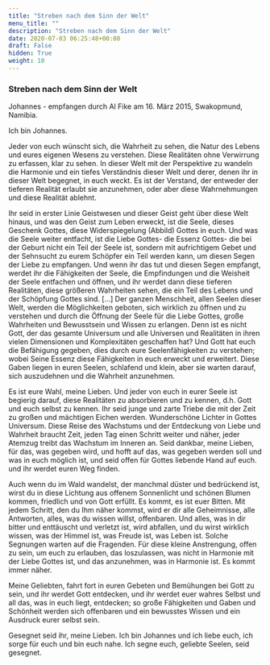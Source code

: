 ```yaml
---
title: "Streben nach dem Sinn der Welt"
menu_title: ""
description: "Streben nach dem Sinn der Welt"
date: 2020-07-03 06:25:48+00:00
draft: False
hidden: True
weight: 10
---
```

### Streben nach dem Sinn der Welt

Johannes - empfangen durch Al Fike am 16. März 2015, Swakopmund, Namibia.

Ich bin Johannes.

Jeder von euch wünscht sich, die Wahrheit zu sehen, die Natur des Lebens und eures eigenen Wesens zu verstehen. Diese Realitäten ohne Verwirrung zu erfassen, klar zu sehen. In dieser Welt mit der Perspektive zu wandeln die Harmonie und ein tiefes Verständnis dieser Welt und derer, denen ihr in dieser Welt begegnet, in euch weckt. Es ist der Verstand, der entweder der tieferen Realität erlaubt sie anzunehmen, oder aber diese Wahrnehmungen und diese Realität ablehnt.

 Ihr seid in erster Linie Geistwesen und dieser Geist geht über diese Welt hinaus, und was den Geist zum Leben erweckt, ist die Seele, dieses Geschenk Gottes, diese Widerspiegelung (Abbild) Gottes in euch. Und was die Seele weiter entfacht, ist die Liebe Gottes- die Essenz Gottes- die bei der Geburt nicht ein Teil der Seele ist, sondern mit aufrichtigem Gebet und der Sehnsucht zu eurem Schöpfer ein Teil werden kann, um diesen Segen der Liebe zu empfangen. Und wenn ihr das tut und diesen Segen empfangt, werdet ihr die Fähigkeiten der Seele, die Empfindungen und die Weisheit der Seele entfachen und öffnen, und ihr werdet dann diese tieferen Realitäten, diese größeren Wahrheiten sehen, die ein Teil des Lebens und der Schöpfung Gottes sind. [...] Der ganzen Menschheit, allen Seelen dieser Welt, werden die Möglichkeiten geboten, sich wirklich zu öffnen und zu verstehen und durch die Öffnung der Seele für die Liebe Gottes, große Wahrheiten und Bewusstsein und Wissen zu erlangen. Denn ist es nicht Gott, der das gesamte Universum und alle Universen und Realitäten in ihren vielen Dimensionen und Komplexitäten geschaffen hat? Und Gott hat euch die Befähigung gegeben, dies durch eure Seelenfähigkeiten zu verstehen; wobei Seine Essenz diese Fähigkeiten in euch erweckt und erweitert. Diese Gaben liegen in euren Seelen, schlafend und klein, aber sie warten darauf, sich auszudehnen und die Wahrheit anzunehmen.  

Es ist eure Wahl, meine Lieben. Und jeder von euch in eurer Seele ist begierig darauf, diese Realitäten zu absorbieren und zu kennen, d.h. Gott und euch selbst zu kennen. Ihr seid junge und zarte Triebe die mit der Zeit zu großen und mächtigen Eichen werden. Wunderschöne Lichter in Gottes Universum. Diese Reise des Wachstums und der Entdeckung von Liebe und Wahrheit braucht Zeit, jeden Tag einen Schritt weiter und näher, jeder Atemzug treibt das Wachstum im Inneren an. Seid dankbar, meine Lieben, für das, was gegeben wird, und hofft auf das, was gegeben werden soll und was in euch möglich ist, und seid offen für Gottes liebende Hand auf euch. und ihr werdet euren Weg finden.

Auch wenn du im Wald wandelst, der manchmal düster und bedrückend ist, wirst du in diese Lichtung aus offenem Sonnenlicht und schönen Blumen kommen, friedlich und von Gott erfüllt. Es kommt, es ist euer Bitten. Mit jedem Schritt, den du Ihm näher kommst, wird er dir alle Geheimnisse, alle Antworten, alles, was du wissen willst, offenbaren. Und alles, was in dir bitter und enttäuscht und verletzt ist, wird abfallen, und du wirst wirklich wissen, was der Himmel ist, was Freude ist, was Leben ist. Solche Segnungen warten auf die Fragenden. Für diese kleine Anstrengung, offen zu sein, um euch zu erlauben, das loszulassen, was nicht in Harmonie mit der Liebe Gottes ist, und das anzunehmen, was in Harmonie ist. Es kommt immer näher.

Meine Geliebten, fahrt fort in euren Gebeten und Bemühungen bei Gott zu sein, und ihr werdet Gott entdecken, und ihr werdet euer wahres Selbst und all das, was in euch liegt, entdecken; so große Fähigkeiten und Gaben und Schönheit werden sich offenbaren und ein bewusstes Wissen und ein Ausdruck eurer selbst sein.

Gesegnet seid ihr, meine Lieben. Ich bin Johannes und ich liebe euch, ich sorge für euch und bin euch nahe. Ich segne euch, geliebte Seelen, seid gesegnet.
